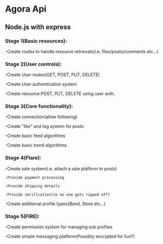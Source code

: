 # Agora Api
## Node.js with express

### Stage 1(Basic resources):
-Create routes to handle resource retrievals(i.e. files/posts/comments etc...)

### Stage 2(User controls):
-Create User routes(GET, POST, PUT, DELETE)

-Create User authentication system

-Create resource POST, PUT, DELETE using user auth.

### Stage 3(Core functionality):
-Create connection(allow following)

-Create "like" and tag system for posts

-Create basic feed algorithms

-Create basic trend algorithms

### Stage 4(Flare):
-Create sale system(i.e. attach a sale platform to posts)

    -Provide payment processing

    -Provide shipping details

    -Provide verification(so no one gets ripped off)

-Create additional profile types(Band, Store etc...)


### Stage 5(FIRE):
-Create permission system for managing sub profiles

-Create simple messaging platform(Possibly encrypted for fun?)
